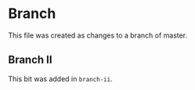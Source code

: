 # Branch

This file was created as changes to a branch of master.

## Branch II

This bit was added in `branch-ii`.

